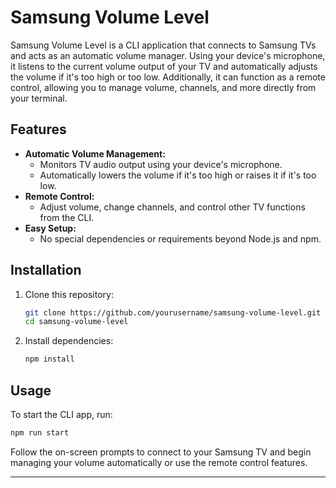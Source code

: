 # Samsung Volume Level

Samsung Volume Level is a CLI application that connects to Samsung TVs and acts as an automatic volume manager. Using your device's microphone, it listens to the current volume output of your TV and automatically adjusts the volume if it's too high or too low. Additionally, it can function as a remote control, allowing you to manage volume, channels, and more directly from your terminal.

## Features

- **Automatic Volume Management:**
  - Monitors TV audio output using your device's microphone.
  - Automatically lowers the volume if it's too high or raises it if it's too low.
- **Remote Control:**
  - Adjust volume, change channels, and control other TV functions from the CLI.
- **Easy Setup:**
  - No special dependencies or requirements beyond Node.js and npm.

## Installation

1. Clone this repository:

   ```sh
   git clone https://github.com/yourusername/samsung-volume-level.git
   cd samsung-volume-level
   ```

2. Install dependencies:

   ```sh
   npm install
   ```

## Usage

To start the CLI app, run:

```sh
npm run start
```

Follow the on-screen prompts to connect to your Samsung TV and begin managing your volume automatically or use the remote control features.

---
